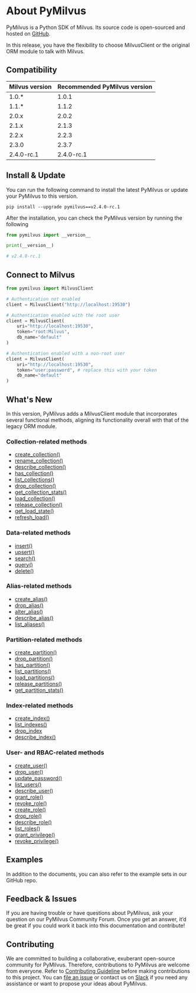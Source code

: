 # About PyMilvus

PyMilvus is a Python SDK of Milvus. Its source code is open-sourced and hosted on [GitHub](https://github.com/milvus-io/pymilvus).

<div class="alert note">

In this release, you have the flexibility to choose MilvusClient or the original ORM module to talk with Milvus.

</div>

## Compatibility

| Milvus version | Recommended PyMilvus version |
| -------------- | ---------------------------- |
| 1.0.*	         | 1.0.1                        |
| 1.1.*	         | 1.1.2                        |
| 2.0.x	         | 2.0.2                        |
| 2.1.x	         | 2.1.3                        |
| 2.2.x          | 2.2.3                        |
| 2.3.0          | 2.3.7                        | 
| 2.4.0-rc.1     | 2.4.0-rc.1                   |

## Install & Update

You can run the following command to install the latest PyMilvus or update your PyMilvus to this version.

```shell
pip install --upgrade pymilvus==v2.4.0-rc.1
```

After the installation, you can check the PyMilvus version by running the following

```python
from pymilvus import __version__

print(__version__)

# v2.4.0-rc.1
```

## Connect to Milvus

```python
from pymilvus import MilvusClient

# Authentication not enabled
client = MilvusClient("http://localhost:19530")

# Authentication enabled with the root user
client = MilvusClient(
    uri="http://localhost:19530",
    token="root:Milvus",
    db_name="default"
)

# Authentication enabled with a non-root user
client = MilvusClient(
    uri="http://localhost:19530",
    token="user:password", # replace this with your token
    db_name="default"
)
```

## What's New

In this version, PyMilvus adds a MilvusClient module that incorporates several functional methods, aligning its functionality overall with that of the legacy ORM module.

### Collection-related methods

- [create_collection()](MilvusClient/Collections/create_collection.md)
- [rename_collection()](MilvusClient/Collections/rename_collection.md)
- [describe_collection()](MilvusClient/Collections/describe_collection.md)
- [has_collection()](MilvusClient/Collections/has_collection.md)
- [list_collections()](MilvusClient/Collections/list_collections.md)
- [drop_collection()](MilvusClient/Collections/drop_collection.md)
- [get_collection_stats()](MilvusClient/Collections/get_collection_stats.md)
- [load_collection()](MilvusClient/Management/load_collection.md)
- [release_collection()](MilvusClient/Management/release_collection.md)
- [get_load_state()](MilvusClient/Management/get_load_state.md)
- [refresh_load()](MilvusClient/Management/refresh_load.md)

### Data-related methods

- [insert()](MilvusClient/Vector/insert.md)
- [upsert()](MilvusClient/Vector/upsert.md)
- [search()](MilvusClient/Vector/search.md)
- [query()](MilvusClient/Vector/query.md)
- [delete()](MilvusClient/Vector/delete.md)

### Alias-related methods

- [create_alias()](MilvusClient/Collections/create_alias.md)
- [drop_alias()](MilvusClient/Collections/drop_alias.md)
- [alter_alias()](MilvusClient/Collections/alter_alias.md)
- [describe_alias()](MilvusClient/Collections/describe_alias.md)
- [list_aliases()](MilvusClient/Collections/list_aliases.md)

### Partition-related methods

- [create_partition()](MilvusClient/Partitions/create_partition.md)
- [drop_partition()](MilvusClient/Partitions/drop_partition.md)
- [has_partition()](MilvusClient/Partitions/has_partition.md)
- [list_partitions()](MilvusClient/Partitions/list_partitions.md)
- [load_partitions()](MilvusClient/Partitions/load_partitions.md)
- [release_partitions()](MilvusClient/Partitions/release_partitions.md)
- [get_partition_stats()](MilvusClient/Partitions/get_partition_stats.md)

### Index-related methods

- [create_index()](MilvusClient/Management/create_index.md)
- [list_indexes()](MilvusClient/Management/list_indexes.md)
- [drop_index](MilvusClient/Management/drop_index.md)
- [describe_index()](MilvusClient/Management/describe_index.md)

### User- and RBAC-related methods

- [create_user()](MilvusClient/Authentication/create_user.md)
- [drop_user()](MilvusClient/Authentication/drop_user.md)
- [update_password()](MilvusClient/Authentication/update_password.md)
- [list_users()](MilvusClient/Authentication/list_users.md)
- [describe_user()](MilvusClient/Authentication/describe_user.md)
- [grant_role()](MilvusClient/Authentication/grant_role.md)
- [revoke_role()](MilvusClient/Authentication/revoke_role.md)
- [create_role()](MilvusClient/Authentication/create_role.md)
- [drop_role()](MilvusClient/Authentication/drop_role.md)
- [describe_role()](MilvusClient/Authentication/describe_role.md)
- [list_roles()](MilvusClient/Authentication/list_roles.md)
- [grant_privilege()](MilvusClient/Authentication/grant_privilege.md)
- [revoke_privilege()](MilvusClient/Authentication/revoke_privilege.md)

## Examples

In addition to the documents, you can also refer to the example sets in our GitHub repo.

## Feedback & Issues

If you are having trouble or have questions about PyMilvus, ask your question on our PyMilvus Community Forum. Once you get an answer, it’d be great if you could work it back into this documentation and contribute!

## Contributing

We are committed to building a collaborative, exuberant open-source community for PyMilvus. Therefore, contributions to PyMilvus are welcome from everyone. Refer to [Contributing Guideline](https://github.com/milvus-io/pymilvus/blob/master/CONTRIBUTING.md) before making contributions to this project. You can [file an issue](https://github.com/milvus-io/pymilvus/issues/new/choose) or contact us on [Slack](https://github.com/milvus-io/pymilvus#readme) if you need any assistance or want to propose your ideas about PyMilvus.
